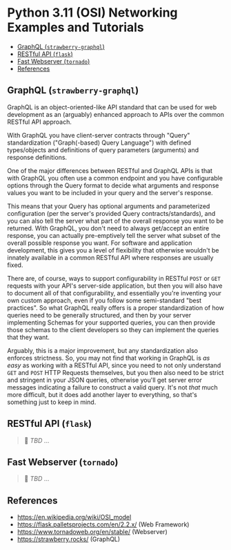 # Python 3.11 (OSI) Networking Examples and Tutorials

<!-- MarkdownTOC -->

- [GraphQL \(`strawberry-graphql`\)](#graphql-strawberry-graphql)
- [RESTful API \(`flask`\)](#restful-api-flask)
- [Fast Webserver \(`tornado`\)](#fast-webserver-tornado)
- [References](#references)

<!-- /MarkdownTOC -->

<a id="graphql-strawberry-graphql"></a>
## GraphQL (`strawberry-graphql`)

GraphQL is an object-oriented-like API standard that can be used for web development as an (arguably) enhanced approach to APIs over the common RESTful API approach.

With GraphQL you have client-server contracts through "Query" standardization ("Graph(-based) Query Language") with defined types/objects and definitions of query parameters (arguments) and response definitions.

One of the major differences between RESTful and GraphQL APIs is that with GraphQL you often use a common endpoint and you have configurable options through the Query format to decide what arguments and response values you want to be included in your query and the server's response.

This means that your Query has optional arguments and parameterized configuration (per the server's provided Query contracts/standards), and you can also tell the server what part of the overall response you want to be returned. With GraphQL, you don't need to always get/accept an entire response, you can actually pre-emptively tell the server what subset of the overall possible response you want. For software and application development, this gives you a level of flexibility that otherwise wouldn't be innately available in a common RESTful API where responses are usually fixed.

There are, of course, ways to support configurability in RESTful `POST` or `GET` requests with your API's server-side application, but then you will also have to document all of that configurability, and essentially you're inventing your own custom approach, even if you follow some semi-standard "best practices". So what GraphQL really offers is a proper standardization of how queries need to be generally structured, and then by your server implementing Schemas for your supported queries, you can then provide those schemas to the client developers so they can implement the queries that they want.

Arguably, this is a major improvement, but any standardization also enforces strictness. So, you may not find that working in GraphQL is _as easy_ as working with a RESTful API, since you need to not only understand `GET` and `POST` HTTP Requests themselves, but you then also need to be strict and stringent in your JSON queries, otherwise you'll get server error messages indicating a failure to construct a valid query. It's not _that_ much more difficult, but it does add another layer to everything, so that's something just to keep in mind.

<a id="restful-api-flask"></a>
## RESTful API (`flask`)

> 👻 _TBD_ ...

<a id="fast-webserver-tornado"></a>
## Fast Webserver (`tornado`)

> 👻 _TBD_ ...

<a id="references"></a>
## References

- https://en.wikipedia.org/wiki/OSI_model
- https://flask.palletsprojects.com/en/2.2.x/ (Web Framework)
- https://www.tornadoweb.org/en/stable/ (Webserver)
- https://strawberry.rocks/ (GraphQL)
